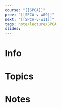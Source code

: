 ```yaml
---
course: "[[SPCA]]"
prev: "[[SPCA-v-w09]]"
next: "[[SPCA-v-w11]]"
tags: note/lecture/SPCA
slides:
---
```



# Info


# Topics


# Notes